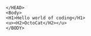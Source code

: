 <!DOCTYPE>
<HTML>
       <HEAD>
             <TITLE> Heading Tag </TITLE>
             
       </HEAD>
       <Body>
       <H1>Hello world of coding</H1>
       <u><H2>OctoCat</H2></u>
       </BODY>
</HTML>
